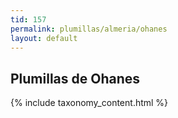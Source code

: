 ```yaml
---
tid: 157
permalink: plumillas/almeria/ohanes
layout: default
---
```

## Plumillas de Ohanes
{% include taxonomy_content.html %}
